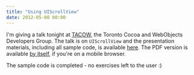```yaml
---
title: "Using UIScrollView"
date: 2012-05-08 00:00
---
```


<p>I'm giving a talk tonight at <a href="http://tacow.org/">TACOW</a>, the Toronto Cocoa and WebObjects Developers Group. The talk is on <code>UIScrollView</code> and the presentation materials, including all sample code, is available <a href="http://static.ashfurrow.com.s3.amazonaws.com/blog/ScrollViewMaterials.zip">here</a>. The PDF version is available <a href="http://static.ashfurrow.com.s3.amazonaws.com/blog/Tacow%20Presentation.pdf">by itself</a>, if you're on a mobile browser. <!--more--></p>

<p>The sample code is completed - no exercises left to the user :)</p>

<!-- more -->

